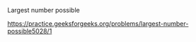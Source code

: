 Largest number possible


https://practice.geeksforgeeks.org/problems/largest-number-possible5028/1

